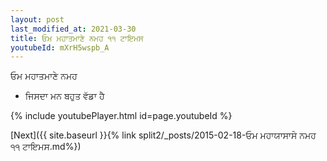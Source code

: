 ```yaml
---
layout: post
last_modified_at: 2021-03-30
title: ਓਮ ਮਹਾਤਮਾਣੇ ਨਮਹ ੧੧ ਟਾਇਮਸ
youtubeId: mXrH5wspb_A
---
```

 
 
 ਓਮ ਮਹਾਤਮਾਣੇ ਨਮਹ  
 
 -  ਜਿਸਦਾ ਮਨ ਬਹੁਤ ਵੱਡਾ ਹੈ 
 
  
 
  
 
 
 
 
 
 


{% include youtubePlayer.html id=page.youtubeId %}
 
[Next]({{ site.baseurl }}{% link  split2/_posts/2015-02-18-ਓਮ ਮਹਾਯਾਸਾਸੇ ਨਮਹ ੧੧ ਟਾਇਮਸ.md%})
 
